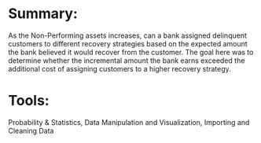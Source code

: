 # Summary: 
As the Non-Performing assets increases, can a bank assigned delinquent customers to different recovery strategies based on the expected amount the bank believed it would recover from the customer. The goal here was to determine whether the incremental amount the bank earns exceeded the additional cost of assigning customers to a higher recovery strategy.


# Tools: 
Probability & Statistics, Data Manipulation and Visualization, Importing and Cleaning Data